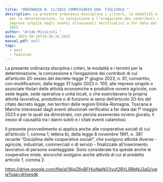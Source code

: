 ```yaml
---
title: "ORDINANZA N. 11/2023 COMMISSARIO GEN. FIGLIUOLO "
description: La presente ordinanza disciplina i criteri, le modalità e i termini
  per la determinazione, la concessione e l’erogazione dei contributi alle
  imprese colpite dagli eventi alluvionali verificatisi a far data dal 1° maggio
  2023
author: "Aride Missiroli "
date: 2023-10-26T19:36:28.263Z
manual_pdf: null
tags:
  - post
  - featured
---
```

La presente ordinanza disciplina i criteri, le modalità e i termini per la determinazione, la concessione e l’erogazione dei contributi di cui all’articolo 20-sexies del decreto-legge 1° giugno 2023, n. 61, convertito, con modificazioni, dalla legge 31 luglio 2023 n. 100, alle imprese singole o associate titolari delle attività economiche e produttive ovvero agricole, con sede legale, sede operativa o unità locali, o che esercitavano la propria attività lavorativa, produttiva o di funzione ai sensi dell’articolo 20-bis del citato decreto legge, nei territori delle regioni Emilia-Romagna, Toscana e Marche interessati dagli eventi alluvionali verificatisi a far data dal 1° maggio 2023 e per le quali sia dimostrato, con perizia asseverata ovvero giurata, il nesso di causalità tra i danni subiti e i citati eventi calamitosi.

Il presente provvedimento si applica anche alle cooperative sociali di cui all’articolo 1, comma 1, lettera b), della legge 8 novembre 1991, n. 381 recante “Disciplina delle cooperative sociali”, che svolgono attività diverse - agricole, industriali, commerciali o di servizi - finalizzate all’inserimento lavorativo di persone svantaggiate. Sono considerate tra queste anche le cooperative miste, ancorché svolgano anche attività di cui al predetto articolo 1, comma 2.

https://drive.google.com/file/d/18jqZ6yBFHiuNaiNO3yuf2RVLRRbNJ3aG/view?usp=drivesdk